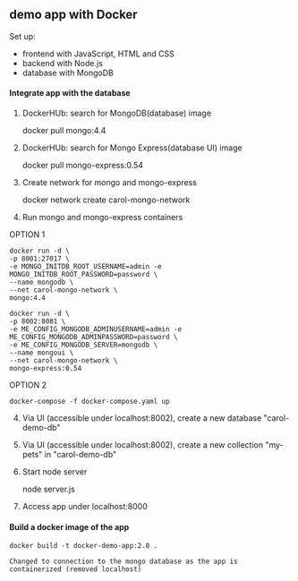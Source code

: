 ## demo app with Docker

Set up: 
- frontend with JavaScript, HTML and CSS 
- backend with Node.js
- database with MongoDB

#### Integrate app with the database

1. DockerHUb: search for MongoDB(database) image 

    docker pull mongo:4.4

2. DockerHUb: search for Mongo Express(database UI) image

    docker pull mongo-express:0.54

3. Create network for mongo and mongo-express

    docker network create carol-mongo-network

3. Run mongo and mongo-express containers

OPTION 1

    docker run -d \
    -p 8001:27017 \
    -e MONGO_INITDB_ROOT_USERNAME=admin -e MONGO_INITDB_ROOT_PASSWORD=password \
    --name mongodb \
    --net carol-mongo-network \
    mongo:4.4

    docker run -d \
    -p 8002:8081 \
    -e ME_CONFIG_MONGODB_ADMINUSERNAME=admin -e ME_CONFIG_MONGODB_ADMINPASSWORD=password \
    -e ME_CONFIG_MONGODB_SERVER=mongodb \
    --name mongoui \
    --net carol-mongo-network \
    mongo-express:0.54

OPTION 2

    docker-compose -f docker-compose.yaml up

4. Via UI (accessible under localhost:8002), create a new database "carol-demo-db"
    
5. Via UI (accessible under localhost:8002), create a new collection "my-pets" in "carol-demo-db"    
    
6. Start node server 

    node server.js

7. Access app under localhost:8000

#### Build a docker image of the app

    docker build -t docker-demo-app:2.0 .   

    Changed to connection to the mongo database as the app is containerized (removed localhost)    


